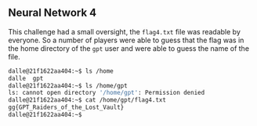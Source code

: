 ## Neural Network 4
This challenge had a small oversight, the `flag4.txt` file was readable by everyone. So a number of 
players were able to guess that the flag was in the home directory of the `gpt` user and were able to
guess the name of the file.

```bash
dalle@21f1622aa404:~$ ls /home
dalle  gpt
dalle@21f1622aa404:~$ ls /home/gpt
ls: cannot open directory '/home/gpt': Permission denied
dalle@21f1622aa404:~$ cat /home/gpt/flag4.txt
gg{GPT_Raiders_of_the_Lost_Vault}
dalle@21f1622aa404:~$ 
```
